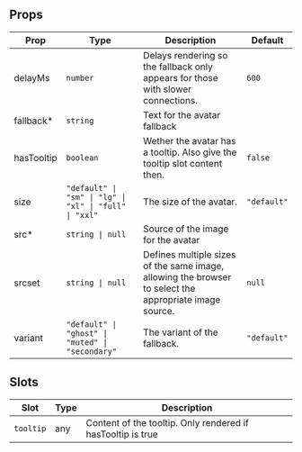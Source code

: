 <!-- This file is automatically generated, do not edit manually. -->

<script setup>
import AppAvatarPlayground from './AppAvatarPlayground.vue'
</script>

<AppAvatarPlayground />

## Props

| Prop | Type | Description | Default |
| ---- | ---- | ----------- | ------- |
| delayMs | `number` | Delays rendering so the fallback only appears for those with slower connections. | `600` |
| fallback* | `string` | Text for the avatar fallback |  |
| hasTooltip | `boolean` | Wether the avatar has a tooltip. Also give the tooltip slot content then. | `false` |
| size | `"default" \| "sm" \| "lg" \| "xl" \| "full" \| "xxl"` | The size of the avatar. | `"default"` |
| src* | `string \| null` | Source of the image for the avatar |  |
| srcset | `string \| null` | Defines multiple sizes of the same image, allowing the browser to select the appropriate image source. | `null` |
| variant | `"default" \| "ghost" \| "muted" \| "secondary"` | The variant of the fallback. | `"default"` |


## Slots

| Slot | Type | Description |
| --------- | ---- | ----------- |
| `tooltip` | any | Content of the tooltip. Only rendered if hasTooltip is true |

